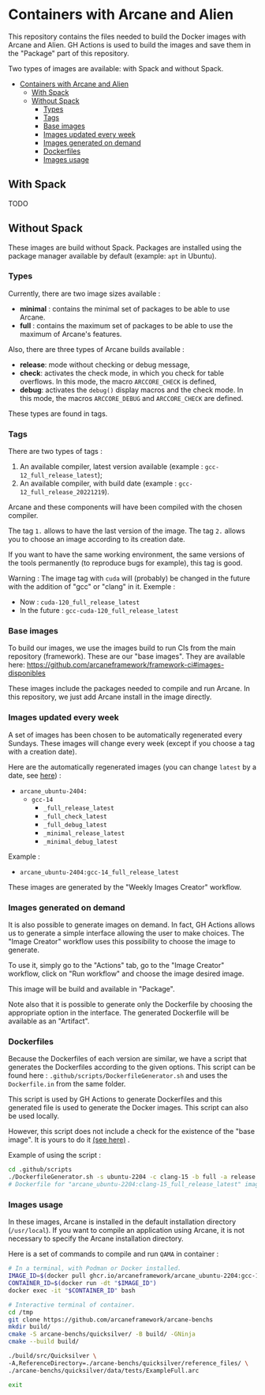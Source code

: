 # Containers with Arcane and Alien

This repository contains the files needed to build the Docker images
with Arcane and Alien. GH Actions is used to build the images and save
them in the "Package" part of this repository.

Two types of images are available: with Spack and without Spack.

- [Containers with Arcane and Alien](#containers-with-arcane-and-alien)
  - [With Spack](#with-spack)
  - [Without Spack](#without-spack)
    - [Types](#types)
    - [Tags](#tags)
    - [Base images](#base-images)
    - [Images updated every week](#images-updated-every-week)
    - [Images generated on demand](#images-generated-on-demand)
    - [Dockerfiles](#dockerfiles)
    - [Images usage](#images-usage)

## With Spack

TODO


## Without Spack

These images are build without Spack. Packages are installed using
the package manager available by default (example: `apt` in Ubuntu).


### Types

Currently, there are two image sizes available :
- **minimal** : contains the minimal set of packages to be able to
  use Arcane.
- **full** : contains the maximum set of packages to be able to use
  the maximum of Arcane's features.

Also, there are three types of Arcane builds available :
- **release**: mode without checking or debug message,
- **check**: activates the check mode, in which you check for table
  overflows. In this mode, the macro `ARCCORE_CHECK` is defined,
- **debug**: activates the `debug()` display macros and the check
  mode. In this mode, the macros `ARCCORE_DEBUG` and
  `ARCCORE_CHECK` are defined.

These types are found in tags.


### Tags

There are two types of tags :
1. An available compiler, latest version available 
   (example : `gcc-12_full_release_latest`);
2. An available compiler, with build date 
   (example : `gcc-12_full_release_20221219`).

Arcane and these components will have been compiled with the chosen
compiler.

The tag `1.` allows to have the last version of the image.
The tag `2.` allows you to choose an image according to its creation
date.

If you want to have the same working environment, the same versions of
the tools permanently (to reproduce bugs for example), this tag is good.

Warning : The image tag with `cuda` will (probably) be changed in the future
with the addition of "gcc" or "clang" in it.
Exemple :
- Now : `cuda-120_full_release_latest`
- In the future : `gcc-cuda-120_full_release_latest`


### Base images

To build our images, we use the images build to run CIs from the main
repository (framework). These are our "base images". They are available
here: https://github.com/arcaneframework/framework-ci#images-disponibles

These images include the packages needed to compile and run Arcane.
In this repository, we just add Arcane install in the image directly.


### Images updated every week

A set of images has been chosen to be automatically regenerated every
Sundays. These images will change every week (except if you choose a
tag with a creation date).

Here are the automatically regenerated images (you can change `latest`
by a date, see [here](https://github.com/orgs/arcaneframework/packages?repo_name=framework-ci)) :
- `arcane_ubuntu-2404:`
  - `gcc-14`
    - `_full_release_latest`
    - `_full_check_latest`
    - `_full_debug_latest`
    - `_minimal_release_latest`
    - `_minimal_debug_latest`

Example :
- `arcane_ubuntu-2404:gcc-14_full_release_latest`

These images are generated by the "Weekly Images Creator" workflow.


### Images generated on demand

It is also possible to generate images on demand. In fact, GH Actions
allows us to generate a simple interface allowing the user to make choices.
The "Image Creator" workflow uses this possibility to choose the image to
generate.

To use it, simply go to the "Actions" tab, go to the "Image Creator"
workflow, click on "Run workflow" and choose the image desired image.

This image will be build and available in "Package".

Note also that it is possible to generate only the Dockerfile by choosing
the appropriate option in the interface. The generated Dockerfile will be
available as an "Artifact".


### Dockerfiles

Because the Dockerfiles of each version are similar, we have a script
that generates the Dockerfiles according to the given options.
This script can be found here : `.github/scripts/DockerfileGenerator.sh`
and uses the `Dockerfile.in` from the same folder.

This script is used by GH Actions to generate Dockerfiles and this
generated file is used to generate the Docker images.
This script can also be used locally.

However, this script does not include a check for the existence of the
"base image". It is yours to do it
[(see here)](https://github.com/arcaneframework/framework-ci#images-disponibles)
.

Example of using the script :
```bash
cd .github/scripts
./DockerfileGenerator.sh -s ubuntu-2204 -c clang-15 -b full -a release
# Dockerfile for "arcane_ubuntu-2204:clang-15_full_release_latest" image.
```


### Images usage

In these images, Arcane is installed in the default installation
directory (`/usr/local`).
If you want to compile an application using Arcane, it is not necessary
to specify the Arcane installation directory.

Here is a set of commands to compile and run `QAMA` in container :
```bash
# In a terminal, with Podman or Docker installed.
IMAGE_ID=$(docker pull ghcr.io/arcaneframework/arcane_ubuntu-2204:gcc-12_minimal_release_latest)
CONTAINER_ID=$(docker run -dt "$IMAGE_ID")
docker exec -it "$CONTAINER_ID" bash

# Interactive terminal of container.
cd /tmp
git clone https://github.com/arcaneframework/arcane-benchs
mkdir build/
cmake -S arcane-benchs/quicksilver/ -B build/ -GNinja
cmake --build build/

./build/src/Quicksilver \
-A,ReferenceDirectory=./arcane-benchs/quicksilver/reference_files/ \
./arcane-benchs/quicksilver/data/tests/ExampleFull.arc

exit
```
